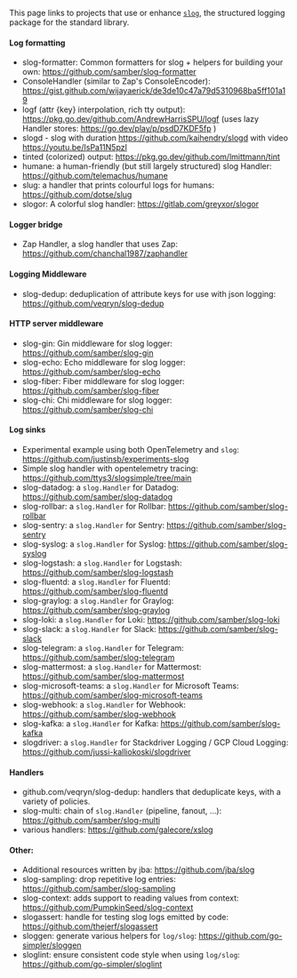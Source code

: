This page links to projects that use or enhance [`slog`](https://pkg.go.dev/log/slog), the structured logging package for the standard library.

#### Log formatting
- slog-formatter: Common formatters for slog + helpers for building your own: https://github.com/samber/slog-formatter
- ConsoleHandler (similar to Zap's ConsoleEncoder): https://gist.github.com/wijayaerick/de3de10c47a79d5310968ba5ff101a19
- logf (attr {key} interpolation, rich tty output): https://pkg.go.dev/github.com/AndrewHarrisSPU/logf (uses lazy Handler stores: https://go.dev/play/p/psdD7KDF5fp )
- slogd - slog with duration https://github.com/kaihendry/slogd with video https://youtu.be/IsPa11N5pzI
- tinted (colorized) output: https://pkg.go.dev/github.com/lmittmann/tint
- humane: a human-friendly (but still largely structured) slog Handler: https://github.com/telemachus/humane
- slug: a handler that prints colourful logs for humans: https://github.com/dotse/slug
- slogor: A colorful slog handler: https://gitlab.com/greyxor/slogor

#### Logger bridge
- Zap Handler, a slog handler that uses Zap: https://github.com/chanchal1987/zaphandler

#### Logging Middleware
- slog-dedup: deduplication of attribute keys for use with json logging: https://github.com/veqryn/slog-dedup

#### HTTP server middleware
- slog-gin: Gin middleware for slog logger: https://github.com/samber/slog-gin
- slog-echo: Echo middleware for slog logger: https://github.com/samber/slog-echo
- slog-fiber: Fiber middleware for slog logger: https://github.com/samber/slog-fiber
- slog-chi: Chi middleware for slog logger: https://github.com/samber/slog-chi

#### Log sinks
- Experimental example using both OpenTelemetry and `slog`: https://github.com/justinsb/experiments-slog
- Simple slog handler with opentelemetry tracing: https://github.com/ttys3/slogsimple/tree/main
- slog-datadog: a `slog.Handler` for Datadog: https://github.com/samber/slog-datadog
- slog-rollbar: a `slog.Handler` for Rollbar: https://github.com/samber/slog-rollbar
- slog-sentry: a `slog.Handler` for Sentry: https://github.com/samber/slog-sentry
- slog-syslog: a `slog.Handler` for Syslog: https://github.com/samber/slog-syslog
- slog-logstash: a `slog.Handler` for Logstash: https://github.com/samber/slog-logstash
- slog-fluentd: a `slog.Handler` for Fluentd: https://github.com/samber/slog-fluentd
- slog-graylog: a `slog.Handler` for Graylog: https://github.com/samber/slog-graylog
- slog-loki: a `slog.Handler` for Loki: https://github.com/samber/slog-loki
- slog-slack: a `slog.Handler` for Slack: https://github.com/samber/slog-slack
- slog-telegram: a `slog.Handler` for Telegram: https://github.com/samber/slog-telegram
- slog-mattermost: a `slog.Handler` for Mattermost: https://github.com/samber/slog-mattermost
- slog-microsoft-teams: a `slog.Handler` for Microsoft Teams: https://github.com/samber/slog-microsoft-teams
- slog-webhook: a `slog.Handler` for Webhook: https://github.com/samber/slog-webhook
- slog-kafka: a `slog.Handler` for Kafka: https://github.com/samber/slog-kafka
- slogdriver: a `slog.Handler` for Stackdriver Logging / GCP Cloud Logging: https://github.com/jussi-kalliokoski/slogdriver

#### Handlers

- github.com/veqryn/slog-dedup: handlers that deduplicate keys, with a variety of policies.
- slog-multi: chain of `slog.Handler` (pipeline, fanout, ...): https://github.com/samber/slog-multi
- various handlers: https://github.com/galecore/xslog

#### Other:
- Additional resources written by jba: https://github.com/jba/slog
- slog-sampling: drop repetitive log entries: https://github.com/samber/slog-sampling
- slog-context: adds support to reading values from context: https://github.com/PumpkinSeed/slog-context
- slogassert: handle for testing slog logs emitted by code: https://github.com/thejerf/slogassert
- sloggen: generate various helpers for `log/slog`: https://github.com/go-simpler/sloggen
- sloglint: ensure consistent code style when using `log/slog`: https://github.com/go-simpler/sloglint
